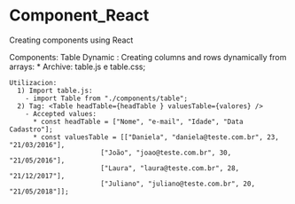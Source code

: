 # Component_React
Creating components using React

Components:
  Table Dynamic : Creating columns and rows dynamically from arrays:
    * Archive: table.js e table.css;
    
    Utilizacion:
      1) Import table.js:
        - import Table from "./components/table";
      2) Tag: <Table headTable={headTable } valuesTable={valores} />
        - Accepted values:
          * const headTable = ["Nome", "e-mail", "Idade", "Data Cadastro"];
          * const valuesTable = [["Daniela", "daniela@teste.com.br", 23, "21/03/2016"], 
                           ["João", "joao@teste.com.br", 30, "21/05/2016"], 
                           ["Laura", "laura@teste.com.br", 28, "21/12/2017"], 
                           ["Juliano", "juliano@teste.com.br", 20, "21/05/2018"]];
                           
  
